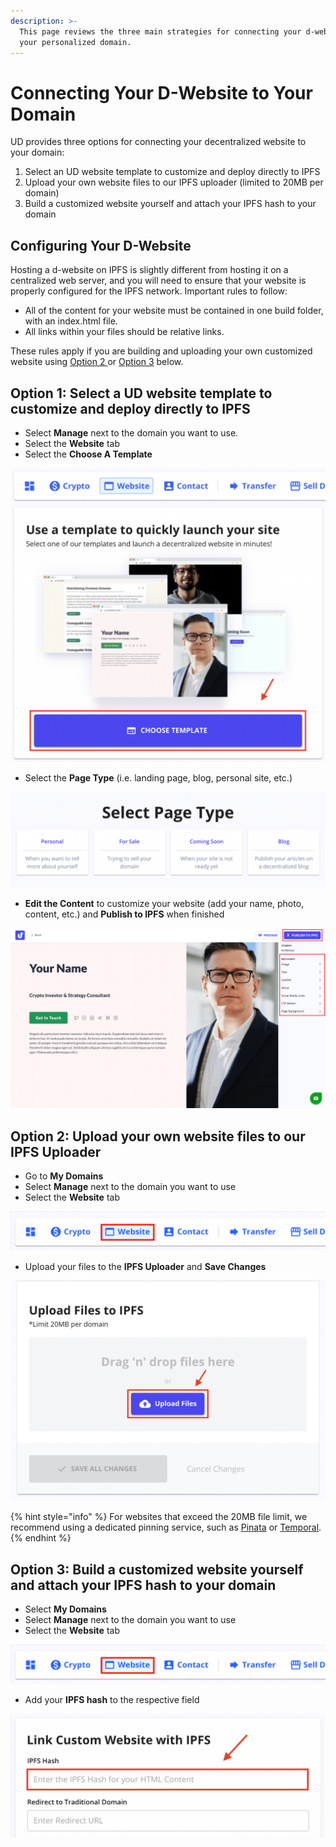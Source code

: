 ```yaml
---
description: >-
  This page reviews the three main strategies for connecting your d-website to
  your personalized domain.
---
```


# Connecting Your D-Website to Your Domain

UD provides three options for connecting your decentralized website to your domain:

1. Select an UD website template to customize and deploy directly to IPFS
2. Upload your own website files to our IPFS uploader \(limited to 20MB per domain\)
3. Build a customized website yourself and attach your IPFS hash to your domain

## Configuring Your D-Website

Hosting a d-website on IPFS is slightly different from hosting it on a centralized web server, and you will need to ensure that your website is properly configured for the IPFS network. Important rules to follow:

* All of the content for your website must be contained in one build folder, with an index.html file.
* All links within your files should be relative links.

These rules apply if you are building and uploading your own customized website using [Option 2 ](connecting-your-d-website-to-your-domain.md#option-2-upload-your-own-website-files-to-our-ipfs-uploader)or [Option 3](connecting-your-d-website-to-your-domain.md#option-3-build-a-customized-website-yourself-and-attach-your-ipfs-hash-to-your-domain) below.

## Option 1: Select a UD website template to customize and deploy directly to IPFS

* Select **Manage** next to the domain you want to use.
* Select the **Website** tab
* Select the **Choose A Template**

![How to select &quot;Choose a Template&quot; from the Website tab](../.gitbook/assets/choose-website-template.png)

* Select the **Page Type** \(i.e. landing page, blog, personal site, etc.\)

![How to select the &quot;Page Type&quot; or type of template to install ](../.gitbook/assets/choose-page-template-type.png)

* **Edit the Content** to customize your website \(add your name, photo, content, etc.\) and **Publish to IPFS** when finished

![How to edit content for your template and publish directly to IPFS](../.gitbook/assets/customize-your-template-edited.png)

## **Option 2: Upload your own website files to our IPFS Uploader**

* Go to **My Domains**
* Select **Manage** next to the domain you want to use
* Select the **Website** tab

![How to locate the &apos;Website&apos; tab under My Domains --&amp;gt; Manage](../.gitbook/assets/website-tab-manage-domains.png)

* Upload your files to the **IPFS Uploader** and **Save Changes**

![Upload files using the IPFS Uploader, limited to 20MB per domain](../.gitbook/assets/ipfs-file-uploader.png)

{% hint style="info" %}
For websites that exceed the 20MB file limit, we recommend using a dedicated pinning service, such as [Pinata](https://pinata.cloud/) or [Temporal](https://temporal.cloud/).
{% endhint %}

## Option 3: Build a customized website yourself and attach your IPFS hash to your domain

* Select **My Domains**
* Select **Manage** next to the domain you want to use
* Select the **Website** tab

![How to locate the &apos;Website&apos; tab under My Domains --&amp;gt; Manage](../.gitbook/assets/website-tab-manage-domains.png)

* Add your **IPFS hash** to the respective field

![How to update IPFS hash field for your domain](../.gitbook/assets/add-ipfs-hash-mydomains.png)

